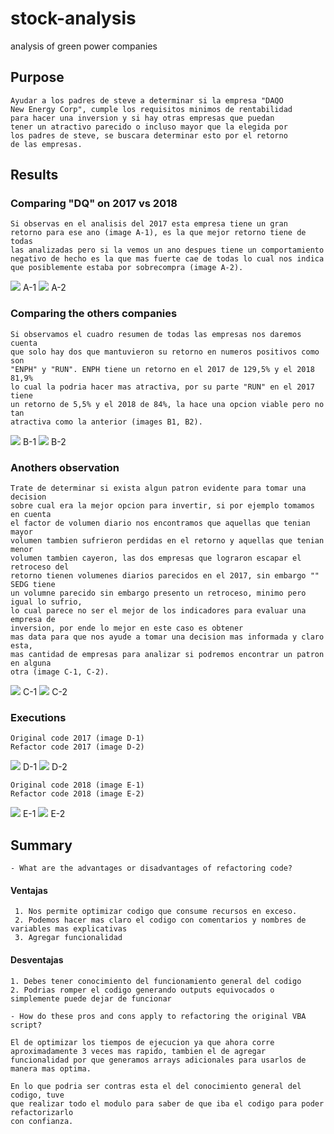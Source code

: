 # stock-analysis
analysis of green power companies

## Purpose

    Ayudar a los padres de steve a determinar si la empresa "DAQO
    New Energy Corp", cumple los requisitos minimos de rentabilidad
    para hacer una inversion y si hay otras empresas que puedan 
    tener un atractivo parecido o incluso mayor que la elegida por 
    los padres de steve, se buscara determinar esto por el retorno
    de las empresas.

## Results

### Comparing "DQ" on 2017 vs 2018

    Si observas en el analisis del 2017 esta empresa tiene un gran
    retorno para ese ano (image A-1), es la que mejor retorno tiene de todas
    las analizadas pero si la vemos un ano despues tiene un comportamiento
    negativo de hecho es la que mas fuerte cae de todas lo cual nos indica 
    que posiblemente estaba por sobrecompra (image A-2).
    
![](https://github.com/maadpeal/stock-analysis/blob/main/Resources/A-1.png) A-1
![](https://github.com/maadpeal/stock-analysis/blob/main/Resources/A-2.png) A-2
  
### Comparing the others companies

    Si observamos el cuadro resumen de todas las empresas nos daremos cuenta
    que solo hay dos que mantuvieron su retorno en numeros positivos como son 
    "ENPH" y "RUN". ENPH tiene un retorno en el 2017 de 129,5% y el 2018 81,9%
    lo cual la podria hacer mas atractiva, por su parte "RUN" en el 2017 tiene
    un retorno de 5,5% y el 2018 de 84%, la hace una opcion viable pero no tan
    atractiva como la anterior (images B1, B2).
    
![](https://github.com/maadpeal/stock-analysis/blob/main/Resources/B-1.png) B-1
![](https://github.com/maadpeal/stock-analysis/blob/main/Resources/B-2.png) B-2

### Anothers observation

    Trate de determinar si exista algun patron evidente para tomar una decision
    sobre cual era la mejor opcion para invertir, si por ejemplo tomamos en cuenta
    el factor de volumen diario nos encontramos que aquellas que tenian mayor
    volumen tambien sufrieron perdidas en el retorno y aquellas que tenian menor
    volumen tambien cayeron, las dos empresas que lograron escapar el retroceso del
    retorno tienen volumenes diarios parecidos en el 2017, sin embargo "" SEDG tiene
    un volumne parecido sin embargo presento un retroceso, minimo pero igual lo sufrio,
    lo cual parece no ser el mejor de los indicadores para evaluar una empresa de 
    inversion, por ende lo mejor en este caso es obtener 
    mas data para que nos ayude a tomar una decision mas informada y claro esta, 
    mas cantidad de empresas para analizar si podremos encontrar un patron en alguna
    otra (image C-1, C-2).
    
![](https://github.com/maadpeal/stock-analysis/blob/main/Resources/C-1.png) C-1
![](https://github.com/maadpeal/stock-analysis/blob/main/Resources/C-2.png) C-2

### Executions

    Original code 2017 (image D-1)
    Refactor code 2017 (image D-2)
    
![](https://github.com/maadpeal/stock-analysis/blob/main/Resources/base_2017.png) D-1
![](https://github.com/maadpeal/stock-analysis/blob/main/Resources/VBA_Challenge_2017.png) D-2

    Original code 2018 (image E-1)
    Refactor code 2018 (image E-2)
    
![](https://github.com/maadpeal/stock-analysis/blob/main/Resources/base_2018.png) E-1
![](https://github.com/maadpeal/stock-analysis/blob/main/Resources/VBA_Challenge_2018.png) E-2

## Summary

    - What are the advantages or disadvantages of refactoring code?


#### Ventajas

     1. Nos permite optimizar codigo que consume recursos en exceso.
     2. Podemos hacer mas claro el codigo con comentarios y nombres de variables mas explicativas
     3. Agregar funcionalidad

#### Desventajas

    1. Debes tener conocimiento del funcionamiento general del codigo
    2. Podrias romper el codigo generando outputs equivocados o simplemente puede dejar de funcionar

    - How do these pros and cons apply to refactoring the original VBA script?

    El de optimizar los tiempos de ejecucion ya que ahora corre aproximadamente 3 veces mas rapido, tambien el de agregar funcionalidad por que generamos arrays adicionales para usarlos de manera mas optima.

    En lo que podria ser contras esta el del conocimiento general del codigo, tuve
    que realizar todo el modulo para saber de que iba el codigo para poder refactorizarlo
    con confianza.


    
